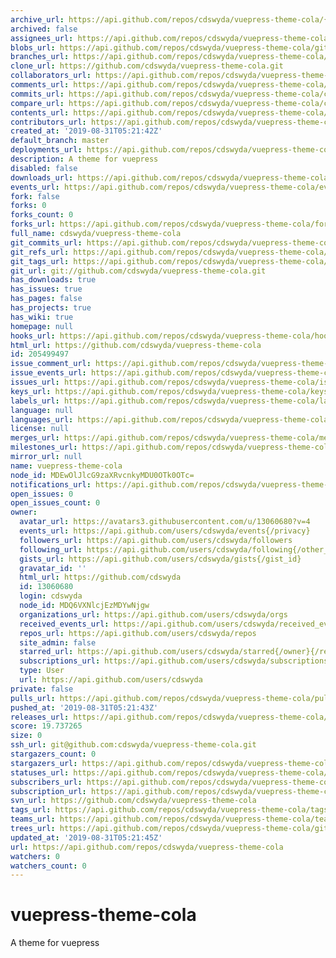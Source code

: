 ```yaml
---
archive_url: https://api.github.com/repos/cdswyda/vuepress-theme-cola/{archive_format}{/ref}
archived: false
assignees_url: https://api.github.com/repos/cdswyda/vuepress-theme-cola/assignees{/user}
blobs_url: https://api.github.com/repos/cdswyda/vuepress-theme-cola/git/blobs{/sha}
branches_url: https://api.github.com/repos/cdswyda/vuepress-theme-cola/branches{/branch}
clone_url: https://github.com/cdswyda/vuepress-theme-cola.git
collaborators_url: https://api.github.com/repos/cdswyda/vuepress-theme-cola/collaborators{/collaborator}
comments_url: https://api.github.com/repos/cdswyda/vuepress-theme-cola/comments{/number}
commits_url: https://api.github.com/repos/cdswyda/vuepress-theme-cola/commits{/sha}
compare_url: https://api.github.com/repos/cdswyda/vuepress-theme-cola/compare/{base}...{head}
contents_url: https://api.github.com/repos/cdswyda/vuepress-theme-cola/contents/{+path}
contributors_url: https://api.github.com/repos/cdswyda/vuepress-theme-cola/contributors
created_at: '2019-08-31T05:21:42Z'
default_branch: master
deployments_url: https://api.github.com/repos/cdswyda/vuepress-theme-cola/deployments
description: A theme for vuepress
disabled: false
downloads_url: https://api.github.com/repos/cdswyda/vuepress-theme-cola/downloads
events_url: https://api.github.com/repos/cdswyda/vuepress-theme-cola/events
fork: false
forks: 0
forks_count: 0
forks_url: https://api.github.com/repos/cdswyda/vuepress-theme-cola/forks
full_name: cdswyda/vuepress-theme-cola
git_commits_url: https://api.github.com/repos/cdswyda/vuepress-theme-cola/git/commits{/sha}
git_refs_url: https://api.github.com/repos/cdswyda/vuepress-theme-cola/git/refs{/sha}
git_tags_url: https://api.github.com/repos/cdswyda/vuepress-theme-cola/git/tags{/sha}
git_url: git://github.com/cdswyda/vuepress-theme-cola.git
has_downloads: true
has_issues: true
has_pages: false
has_projects: true
has_wiki: true
homepage: null
hooks_url: https://api.github.com/repos/cdswyda/vuepress-theme-cola/hooks
html_url: https://github.com/cdswyda/vuepress-theme-cola
id: 205499497
issue_comment_url: https://api.github.com/repos/cdswyda/vuepress-theme-cola/issues/comments{/number}
issue_events_url: https://api.github.com/repos/cdswyda/vuepress-theme-cola/issues/events{/number}
issues_url: https://api.github.com/repos/cdswyda/vuepress-theme-cola/issues{/number}
keys_url: https://api.github.com/repos/cdswyda/vuepress-theme-cola/keys{/key_id}
labels_url: https://api.github.com/repos/cdswyda/vuepress-theme-cola/labels{/name}
language: null
languages_url: https://api.github.com/repos/cdswyda/vuepress-theme-cola/languages
license: null
merges_url: https://api.github.com/repos/cdswyda/vuepress-theme-cola/merges
milestones_url: https://api.github.com/repos/cdswyda/vuepress-theme-cola/milestones{/number}
mirror_url: null
name: vuepress-theme-cola
node_id: MDEwOlJlcG9zaXRvcnkyMDU0OTk0OTc=
notifications_url: https://api.github.com/repos/cdswyda/vuepress-theme-cola/notifications{?since,all,participating}
open_issues: 0
open_issues_count: 0
owner:
  avatar_url: https://avatars3.githubusercontent.com/u/13060680?v=4
  events_url: https://api.github.com/users/cdswyda/events{/privacy}
  followers_url: https://api.github.com/users/cdswyda/followers
  following_url: https://api.github.com/users/cdswyda/following{/other_user}
  gists_url: https://api.github.com/users/cdswyda/gists{/gist_id}
  gravatar_id: ''
  html_url: https://github.com/cdswyda
  id: 13060680
  login: cdswyda
  node_id: MDQ6VXNlcjEzMDYwNjgw
  organizations_url: https://api.github.com/users/cdswyda/orgs
  received_events_url: https://api.github.com/users/cdswyda/received_events
  repos_url: https://api.github.com/users/cdswyda/repos
  site_admin: false
  starred_url: https://api.github.com/users/cdswyda/starred{/owner}{/repo}
  subscriptions_url: https://api.github.com/users/cdswyda/subscriptions
  type: User
  url: https://api.github.com/users/cdswyda
private: false
pulls_url: https://api.github.com/repos/cdswyda/vuepress-theme-cola/pulls{/number}
pushed_at: '2019-08-31T05:21:43Z'
releases_url: https://api.github.com/repos/cdswyda/vuepress-theme-cola/releases{/id}
score: 19.737265
size: 0
ssh_url: git@github.com:cdswyda/vuepress-theme-cola.git
stargazers_count: 0
stargazers_url: https://api.github.com/repos/cdswyda/vuepress-theme-cola/stargazers
statuses_url: https://api.github.com/repos/cdswyda/vuepress-theme-cola/statuses/{sha}
subscribers_url: https://api.github.com/repos/cdswyda/vuepress-theme-cola/subscribers
subscription_url: https://api.github.com/repos/cdswyda/vuepress-theme-cola/subscription
svn_url: https://github.com/cdswyda/vuepress-theme-cola
tags_url: https://api.github.com/repos/cdswyda/vuepress-theme-cola/tags
teams_url: https://api.github.com/repos/cdswyda/vuepress-theme-cola/teams
trees_url: https://api.github.com/repos/cdswyda/vuepress-theme-cola/git/trees{/sha}
updated_at: '2019-08-31T05:21:45Z'
url: https://api.github.com/repos/cdswyda/vuepress-theme-cola
watchers: 0
watchers_count: 0
---
```

# vuepress-theme-cola
A theme for vuepress

